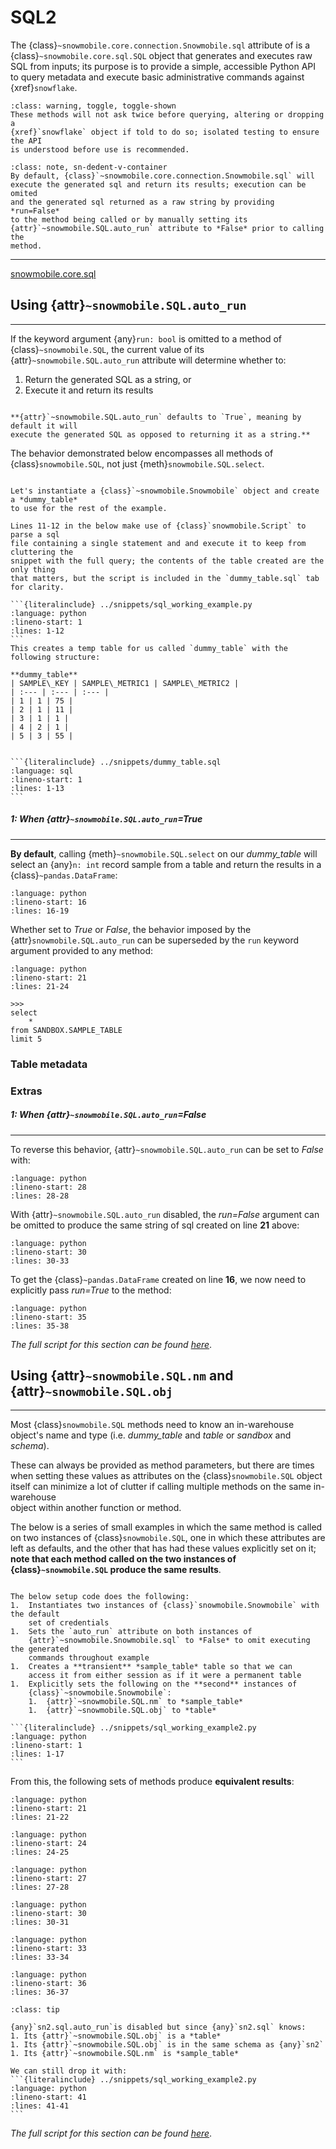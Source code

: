 # SQL2

The {class}`~snowmobile.core.connection.Snowmobile.sql` attribute of
<a class="fixture-sn" href="../index.html#fixture-sn"></a>
is a {class}`~snowmobile.core.sql.SQL` object that generates and 
executes raw SQL from inputs; its purpose is 
to provide a simple, accessible Python API to query metadata and execute 
basic administrative commands against {xref}`snowflake`.

```{admonition} Warning
:class: warning, toggle, toggle-shown
These methods will not ask twice before querying, altering or dropping a 
{xref}`snowflake` object if told to do so; isolated testing to ensure the API
is understood before use is recommended.
```

 ```{admonition} Note
 :class: note, sn-dedent-v-container
 By default, {class}`~snowmobile.core.connection.Snowmobile.sql` will
 execute the generated sql and return its results; execution can be omited
 and the generated sql returned as a raw string by providing *run=False* 
 to the method being called or by manually setting its 
 {attr}`~snowmobile.SQL.auto_run` attribute to *False* prior to calling the 
 method.
 ```

<hr class="sn-grey">
<a 
    class="sphinx-bs badge badge-secondary badge-pill text-white reference external" 
    href="../autoapi/snowmobile/core/sql/index.html" 
    title="API Documentation">
    <span>snowmobile.core.sql</span>
</a>



## Using {attr}`~snowmobile.SQL.auto_run`
<hr class="sn-green-thick">

If the keyword argument {any}`run: bool` is omitted to a method of
{class}`~snowmobile.SQL`, the current value of its {attr}`~snowmobile.SQL.auto_run`
attribute will determine whether to:
1. Return the generated SQL as a string, or
2. Execute it and return its results
     
```{note}

**{attr}`~snowmobile.SQL.auto_run` defaults to `True`, meaning by default it will 
execute the generated SQL as opposed to returning it as a string.**
```

The behavior demonstrated below encompasses all methods of {class}`snowmobile.SQL`, 
not just {meth}`snowmobile.SQL.select`.

````{tabbed} Setup

Let's instantiate a {class}`~snowmobile.Snowmobile` object and create a *dummy_table* 
to use for the rest of the example.

Lines 11-12 in the below make use of {class}`snowmobile.Script` to parse a sql 
file containing a single statement and and execute it to keep from cluttering the 
snippet with the full query; the contents of the table created are the only thing 
that matters, but the script is included in the `dummy_table.sql` tab for clarity.

```{literalinclude} ../snippets/sql_working_example.py
:language: python
:lineno-start: 1
:lines: 1-12
```
This creates a temp table for us called `dummy_table` with the following structure:

**dummy_table**
| SAMPLE\_KEY | SAMPLE\_METRIC1 | SAMPLE\_METRIC2 |
| :--- | :--- | :--- |
| 1 | 1 | 75 |
| 2 | 1 | 11 |
| 3 | 1 | 1 |
| 4 | 2 | 1 |
| 5 | 3 | 55 |
````

````{tabbed} dummy_table.sql

```{literalinclude} ../snippets/dummy_table.sql
:language: sql
:lineno-start: 1
:lines: 1-13
```

````

##### 1: When {attr}`~snowmobile.SQL.auto_run`=*True*
<hr class="sn-green-thick">

**By default**, calling {meth}`~snowmobile.SQL.select` on our 
*dummy_table* will select an {any}`n: int` record sample from a 
table and return the results in a {class}`~pandas.DataFrame`:
```{literalinclude} ../snippets/sql_working_example.py
:language: python
:lineno-start: 16
:lines: 16-19
```

Whether set to *True* or *False*, the behavior imposed by the {attr}`snowmobile.SQL.auto_run` 
can be superseded by the `run` keyword argument provided to any method:
```{literalinclude} ../snippets/sql_working_example.py
:language: python
:lineno-start: 21
:lines: 21-24
```
    >>>
    select
        *
    from SANDBOX.SAMPLE_TABLE
    limit 5


### Table metadata


### Extras

##### 1: When {attr}`~snowmobile.SQL.auto_run`=*False*
<hr class="sn-green-thick">

To reverse this behavior, {attr}`~snowmobile.SQL.auto_run` can be set to *False* with:
```{literalinclude} ../snippets/sql_working_example.py
:language: python
:lineno-start: 28
:lines: 28-28
```

With {attr}`~snowmobile.SQL.auto_run` disabled, the *run=False* argument can be 
omitted to produce the same string of sql created on line **21** above:
```{literalinclude} ../snippets/sql_working_example.py
:language: python
:lineno-start: 30
:lines: 30-33
```

To get the {class}`~pandas.DataFrame` created on line **16**, we now need to 
explicitly pass *run=True* to the method:

```{literalinclude} ../snippets/sql_working_example.py
:language: python
:lineno-start: 35
:lines: 35-38
```

*The full script for this section can be found* [*here*](../snippets.md#sql_working_examplepy).


## Using {attr}`~snowmobile.SQL.nm` **and** {attr}`~snowmobile.SQL.obj`
---

Most {class}`snowmobile.SQL` methods need to know an in-warehouse object's name 
and type (i.e. *dummy_table* and *table* or *sandbox* and *schema*).

These can always be provided as method parameters, but there are times when
setting these values as attributes on the {class}`snowmobile.SQL` object itself can 
minimize a lot of clutter if calling multiple methods on the same in-warehouse  
object within another function or method.


The below is a series of small examples in which the same method is called on two 
instances of {class}`snowmobile.SQL`, one in which these attributes are left as 
defaults, and the other that has had these values explicitly set on it; **note
that each method called on the two instances of {class}`~snowmobile.SQL` 
produce the same results**.

````{tabbed} Setup

The below setup code does the following:
1.  Instantiates two instances of {class}`snowmobile.Snowmobile` with the default 
    set of credentials
1.  Sets the `auto_run` attribute on both instances of 
    {attr}`~snowmobile.Snowmobile.sql` to *False* to omit executing the generated 
    commands throughout example
1.  Creates a **transient** *sample_table* table so that we can 
    access it from either session as if it were a permanent table
1.  Explicitly sets the following on the **second** instances of 
    {class}`~snowmobile.Snowmobile`:
    1.  {attr}`~snowmobile.SQL.nm` to *sample_table*
    1.  {attr}`~snowmobile.SQL.obj` to *table* 

```{literalinclude} ../snippets/sql_working_example2.py
:language: python
:lineno-start: 1
:lines: 1-17
```

````

From this, the following sets of methods produce **equivalent results**:

```{literalinclude} ../snippets/sql_working_example2.py
:language: python
:lineno-start: 21
:lines: 21-22
```

```{literalinclude} ../snippets/sql_working_example2.py
:language: python
:lineno-start: 24
:lines: 24-25
```

```{literalinclude} ../snippets/sql_working_example2.py
:language: python
:lineno-start: 27
:lines: 27-28
```

```{literalinclude} ../snippets/sql_working_example2.py
:language: python
:lineno-start: 30
:lines: 30-31
```

```{literalinclude} ../snippets/sql_working_example2.py
:language: python
:lineno-start: 33
:lines: 33-34
```

```{literalinclude} ../snippets/sql_working_example2.py
:language: python
:lineno-start: 36
:lines: 36-37
```

````{admonition} Tip
:class: tip

{any}`sn2.sql.auto_run`is disabled but since {any}`sn2.sql` knows:
1. Its {attr}`~snowmobile.SQL.obj` is a *table*
1. Its {attr}`~snowmobile.SQL.obj` is in the same schema as {any}`sn2` 
1. Its {attr}`~snowmobile.SQL.nm` is *sample_table*

We can still drop it with:
```{literalinclude} ../snippets/sql_working_example2.py
:language: python
:lineno-start: 41
:lines: 41-41
```
````

*The full script for this section can be found* [*here*](../snippets.md#sql_working_example2py).
